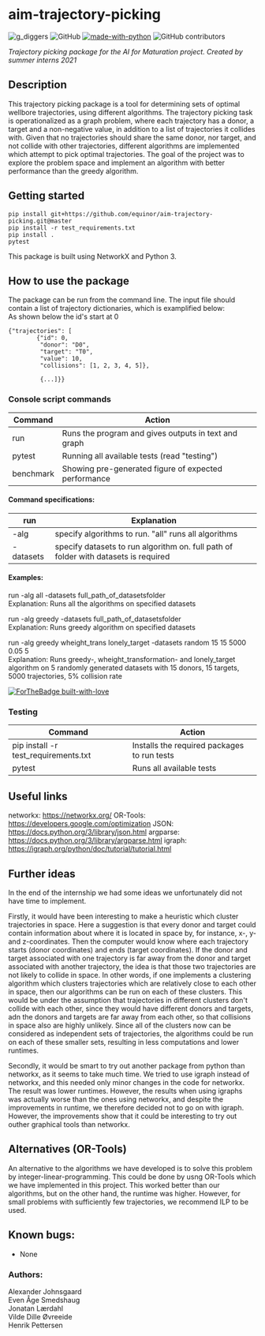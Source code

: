 # aim-trajectory-picking
![g_diggers](https://img.shields.io/badge/gold-diggers-yellow)
![GitHub](https://img.shields.io/github/license/Vildeeide/aim-trajectory-picking)
[![made-with-python](https://img.shields.io/badge/Made%20with-Python-1f425f.svg)](https://www.python.org/)
![GitHub contributors](https://img.shields.io/github/contributors/equinor/aim-trajectory-picking)

<em>Trajectory picking package for the AI for Maturation project. Created by summer interns 2021</em>

##  Description
This trajectory picking package is a tool for determining sets of optimal wellbore trajectories, using different algorithms.
The trajectory picking task is operationalized as a graph problem, where each trajectory has a donor, a target and a non-negative value, in addition to a list of trajectories it collides with. Given that no trajectories should share the same donor, nor target, and not collide with other trajectories, different algorithms are implemented which attempt to pick optimal trajectories. The goal of the project was to explore the problem space and implement an algorithm with better performance than the greedy algorithm.


## Getting started 
```
pip install git+https://github.com/equinor/aim-trajectory-picking.git@master
pip install -r test_requirements.txt
pip install .
pytest
```
This package is built using NetworkX and Python 3.

## How to use the package
The package can be run from the command line. The input file should contain a list of trajectory dictionaries, which is examplified below:  
As shown below the id's start at 0  

```
{"trajectories": [
        {"id": 0,
         "donor": "D0",
         "target": "T0",
         "value": 10,
         "collisions": [1, 2, 3, 4, 5]},
         
         {...]}}
```

### Console script commands 

| Command        | Action                                                |
|----------------|-------------------------------------------------------|
| run            | Runs the program and gives outputs in text and graph  |
| pytest         | Running all available tests (read "testing")          |
| benchmark      | Showing pre-generated  figure of expected performance |

#### Command specifications:
| run            | Explanation                                                                          |
|----------------|--------------------------------------------------------------------------------------|
| -alg           | specify algorithms to run. "all" runs all algorithms                                 |
| -datasets      | specify datasets to run algorithm on. full path of folder with datasets is required  |

#### Examples:
run -alg all -datasets full_path_of_datasetsfolder  
Explanation: Runs all the algorithms on specified datasets

run -alg greedy -datasets full_path_of_datasetsfolder  
Explanation: Runs greedy algorithm on specified datasets

run -alg greedy wheight_trans lonely_target -datasets random 15 15 5000 0.05 5  
Explanation: Runs greedy-, wheight_transformation- and lonely_target algorithm on 5 randomly generated datasets with 15 donors, 15 targets, 5000 trajectories, 5% collision rate

[![ForTheBadge built-with-love](http://ForTheBadge.com/images/badges/built-with-love.svg)](https://GitHub.com/Naereen/)

### Testing

| Command                               | Action                                        |
|---------------------------------------|-----------------------------------------------|
| pip install -r test_requirements.txt  | Installs the required packages to run tests   |
| pytest                                | Runs all available tests                      |

## Useful links
networkx: https://networkx.org/
OR-Tools: https://developers.google.com/optimization
JSON: https://docs.python.org/3/library/json.html
argparse: https://docs.python.org/3/library/argparse.html
igraph: https://igraph.org/python/doc/tutorial/tutorial.html

## Further ideas
In the end of the internship we had some ideas we unfortunately did not have time to implement.

Firstly, it would have been interesting to make a heuristic which cluster trajectories in space. Here a suggestion is that every donor and target could contain information about where it is located in space by, for instance, x-, y- and z-coordinates. Then the computer would know where each trajectory starts (donor coordinates) and ends (target coordinates). If the donor and target associated with one trajectory is far away from the donor and target associated with another trajectory, the idea is that those two trajectories are not likely to collide in space. In other words, if one implements a clustering algorithm which clusters trajectories which are relatively close to each other in space, then our algorithms can be run on each of these clusters. This would be under the assumption that trajectories in different clusters don't collide with each other, since they would have different donors and targets, adn the donors and targets are far away from each other, so that collisions in space also are highly unlikely. Since all of the clusters now can be considered as independent sets of trajectories, the algorithms could be run on each of these smaller sets, resulting in less computations and lower runtimes.      

Secondly, it would be smart to try out another package from python than networkx, as it seems to take much time. We tried to use igraph instead of networkx, and this needed only minor changes in the code for networkx. The result was lower runtimes. However, the results when using igraphs was actually worse than the ones using networkx, and despite the improvements in runtime, we therefore decided not to go on with igraph. However, the improvements show that it could be interesting to try out outher graphical tools than networkx.

## Alternatives (OR-Tools)

An alternative to the algorithms we have developed is to solve this problem by integer-linear-programming. This could be done by usng OR-Tools which we have implemented in this project. This worked better than our algorithms, but on the other hand, the runtime was higher. However, for small problems with sufficiently few trajectories, we recommend ILP to be used.

## Known bugs:
- None

### Authors: ## 
Alexander Johnsgaard\
Even Åge Smedshaug\
Jonatan Lærdahl\
Vilde Dille Øvreeide\
Henrik Pettersen 

